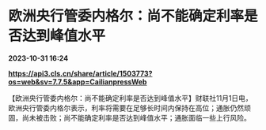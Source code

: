 # 欧洲央行管委内格尔：尚不能确定利率是否达到峰值水平

**2023-10-31 16:24**

**https://api3.cls.cn/share/article/1503773?os=web&sv=7.7.5&app=CailianpressWeb**

【欧洲央行管委内格尔：尚不能确定利率是否达到峰值水平】财联社11月1日电，欧洲央行管委内格尔表示，利率将需要在足够长时间内保持在高位；通胀仍然顽固，尚未被击败；尚不能确定利率是否达到峰值水平；通胀面临一些上行风险。